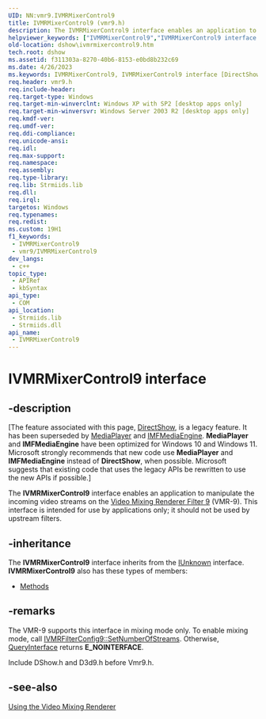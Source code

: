 ```yaml
---
UID: NN:vmr9.IVMRMixerControl9
title: IVMRMixerControl9 (vmr9.h)
description: The IVMRMixerControl9 interface enables an application to manipulate the incoming video streams on the Video Mixing Renderer Filter 9 (VMR-9). This interface is intended for use by applications only; it should not be used by upstream filters.
helpviewer_keywords: ["IVMRMixerControl9","IVMRMixerControl9 interface [DirectShow]","IVMRMixerControl9 interface [DirectShow]","described","IVMRMixerControl9Interface","dshow.ivmrmixercontrol9","vmr9/IVMRMixerControl9"]
old-location: dshow\ivmrmixercontrol9.htm
tech.root: dshow
ms.assetid: f311303a-8270-40b6-8153-e0bd8b232c69
ms.date: 4/26/2023
ms.keywords: IVMRMixerControl9, IVMRMixerControl9 interface [DirectShow], IVMRMixerControl9 interface [DirectShow],described, IVMRMixerControl9Interface, dshow.ivmrmixercontrol9, vmr9/IVMRMixerControl9
req.header: vmr9.h
req.include-header: 
req.target-type: Windows
req.target-min-winverclnt: Windows XP with SP2 [desktop apps only]
req.target-min-winversvr: Windows Server 2003 R2 [desktop apps only]
req.kmdf-ver: 
req.umdf-ver: 
req.ddi-compliance: 
req.unicode-ansi: 
req.idl: 
req.max-support: 
req.namespace: 
req.assembly: 
req.type-library: 
req.lib: Strmiids.lib
req.dll: 
req.irql: 
targetos: Windows
req.typenames: 
req.redist: 
ms.custom: 19H1
f1_keywords:
 - IVMRMixerControl9
 - vmr9/IVMRMixerControl9
dev_langs:
 - c++
topic_type:
 - APIRef
 - kbSyntax
api_type:
 - COM
api_location:
 - Strmiids.lib
 - Strmiids.dll
api_name:
 - IVMRMixerControl9
---
```


# IVMRMixerControl9 interface


## -description

\[The feature associated with this page, [DirectShow](/windows/win32/directshow/directshow), is a legacy feature. It has been superseded by [MediaPlayer](/uwp/api/Windows.Media.Playback.MediaPlayer) and [IMFMediaEngine](/windows/win32/api/mfmediaengine/nn-mfmediaengine-imfmediaengine). **MediaPlayer** and **IMFMediaEngine** have been optimized for Windows 10 and Windows 11. Microsoft strongly recommends that new code use **MediaPlayer** and **IMFMediaEngine** instead of **DirectShow**, when possible. Microsoft suggests that existing code that uses the legacy APIs be rewritten to use the new APIs if possible.\]

The <b>IVMRMixerControl9</b> interface enables an application to manipulate the incoming video streams on the <a href="/windows/desktop/DirectShow/video-mixing-renderer-filter-9">Video Mixing Renderer Filter 9</a> (VMR-9). This interface is intended for use by applications only; it should not be used by upstream filters.

## -inheritance

The <b>IVMRMixerControl9</b> interface inherits from the <a href="/windows/desktop/api/unknwn/nn-unknwn-iunknown">IUnknown</a> interface. <b>IVMRMixerControl9</b> also has these types of members:
<ul>
<li><a href="/">Methods</a></li>
</ul>

## -remarks

The VMR-9 supports this interface in mixing mode only. To enable mixing mode, call <a href="/windows/desktop/api/vmr9/nf-vmr9-ivmrfilterconfig9-setnumberofstreams">IVMRFilterConfig9::SetNumberOfStreams</a>. Otherwise, <a href="/windows/desktop/api/unknwn/nf-unknwn-iunknown-queryinterface(q)">QueryInterface</a> returns <b>E_NOINTERFACE</b>. 

Include DShow.h and D3d9.h before Vmr9.h.

## -see-also

<a href="/windows/desktop/DirectShow/using-the-video-mixing-renderer">Using the Video Mixing Renderer</a>
